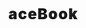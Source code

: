 <span style="font-family: 'Inter', system-ui, Avenir, Helvetica, Arial, sans-serif; font-weight: 1000; font-size: 30px; letter-spacing: 1.5px; ">aceBook</span>
